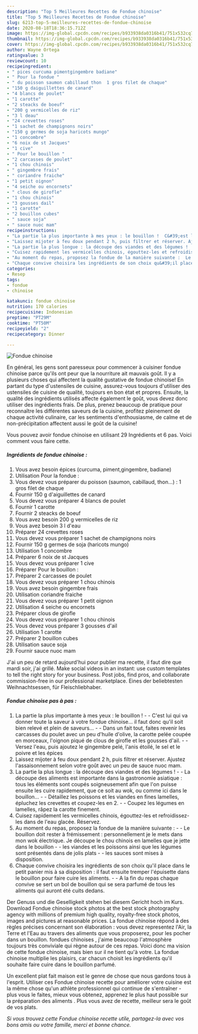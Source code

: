 ```yaml
---
description: "Top 5 Meilleures Recettes de Fondue chinoise"
title: "Top 5 Meilleures Recettes de Fondue chinoise"
slug: 6213-top-5-meilleures-recettes-de-fondue-chinoise
date: 2020-08-18T18:36:15.712Z
image: https://img-global.cpcdn.com/recipes/b933938da0316b41/751x532cq70/fondue-chinoise-photo-principale-de-la-recette.jpg
thumbnail: https://img-global.cpcdn.com/recipes/b933938da0316b41/751x532cq70/fondue-chinoise-photo-principale-de-la-recette.jpg
cover: https://img-global.cpcdn.com/recipes/b933938da0316b41/751x532cq70/fondue-chinoise-photo-principale-de-la-recette.jpg
author: Wayne Ortega
ratingvalue: 3
reviewcount: 10
recipeingredient:
- " pices curcuma pimentgingembre badiane"
- " Pour la fondue "
- " du poisson saumon cabillaud thon  1 gros filet de chaque"
- "150 g daiguillettes de canard"
- "4 blancs de poulet"
- "1 carotte"
- "2 steacks de boeuf"
- "200 g vermicelles de riz"
- "3 l deau"
- "24 crevettes roses"
- "1 sachet de champignons noirs"
- "150 g germes de soja haricots mungo"
- "1 concombre"
- "6 noix de st Jacques"
- "1 cive"
- " Pour le bouillon "
- "2 carcasses de poulet"
- "1 chou chinois"
- " gingembre frais"
- " coriandre fraiche"
- "1 petit oignon"
- "4 seiche ou encornets"
- " clous de girofle"
- "1 chou chinois"
- "3 gousses dail"
- "1 carotte"
- "2 bouillon cubes"
- " sauce soja"
- " sauce nuoc mam"
recipeinstructions:
- "La partie la plus importante à mes yeux : le bouillon !  C&#39;est lui qui va donner toute la saveur à votre fondue chinoise... il faut donc qu&#39;il soit bien relevé et plein de saveurs...  Dans un fait tout, faites revenir les carcasses du poulet avec un peu d&#39;huile d&#39;olive, la carotte pelée coupée en morceaux, l&#39;oignon piqué de clous de girofle et les gousses d&#39;ail.  Versez l&#39;eau, puis ajoutez le gingembre pelé, l&#39;anis étoilé, le sel et le poivre et les épices"
- "Laissez mijoter à feu doux pendant 2 h, puis filtrer et réserver. Ajustez l&#39;assaisonnement selon votre goût avec un peu de sauce nuoc mam."
- "La partie la plus longue : la découpe des viandes et des légumes !  La découpe des aliments est importante dans la gastronomie asiatique : tous les éléments sont coupés soigneusement afin que l&#39;on puisse ensuite les cuire rapidement, que ce soit au wok, ou comme ici dans le bouillon...  Détaillez les poissons et les viandes en fines lamelles, épluchez les crevettes et coupez-les en 2.  Coupez les légumes en lamelles, râpez la carotte finement."
- "Cuisez rapidement les vermicelles chinois, égouttez-les et refroidissez-les dans de l&#39;eau glacée. Réservez."
- "Au moment du repas, proposez la fondue de la manière suivante :  Le bouillon doit rester à frémissement : personnellement je le mets dans mon wok électrique. Je découpe le chou chinois en lamelles que je jette dans le bouillon  les viandes et les poissons ainsi que les légumes sont présentés dans de jolis plats  les sauces sont mises à disposition."
- "Chaque convive choisira les ingrédients de son choix qu&#39;il place dans le petit panier mis à sa disposition : il faut ensuite tremper l&#39;épuisette dans le bouillon pour faire cuire les aliments.  A la fin du repas chaque convive se sert un bol de bouillon qui se sera parfumé de tous les aliments qui auront été cuits dedans."
categories:
- Resep
tags:
- fondue
- chinoise

katakunci: fondue chinoise 
nutrition: 170 calories
recipecuisine: Indonesian
preptime: "PT29M"
cooktime: "PT50M"
recipeyield: "2"
recipecategory: Dinner

---
```



![Fondue chinoise](https://img-global.cpcdn.com/recipes/b933938da0316b41/751x532cq70/fondue-chinoise-photo-principale-de-la-recette.jpg)

En général, les gens sont paresseux pour commencer à cuisiner fondue chinoise parce qu'ils ont peur que la nourriture ait mauvais goût. Il y a plusieurs choses qui affectent la qualité gustative de fondue chinoise! En partant du type d'ustensiles de cuisine, assurez-vous toujours d'utiliser des ustensiles de cuisine de qualité, toujours en bon état et propres. Ensuite, la qualité des ingrédients utilisés affecte également le goût, vous devez donc utiliser des ingrédients frais. De plus, prenez beaucoup de pratique pour reconnaître les différentes saveurs de la cuisine, profitez pleinement de chaque activité culinaire, car les sentiments d'enthousiasme, de calme et de non-précipitation affectent aussi le goût de la cuisine!

<!--inarticleads1-->

Vous pouvez avoir fondue chinoise en utilisant 29 Ingrédients et 6 pas. Voici comment vous faire cette.

##### Ingrédients de fondue chinoise :

1. Vous avez besoin  épices (curcuma, piment,gingembre, badiane)
1. Utilisation  Pour la fondue :
1. Vous devez vous préparer  du poisson (saumon, cabillaud, thon...) : 1 gros filet de chaque
1. Fournir 150 g d&#39;aiguillettes de canard
1. Vous devez vous préparer 4 blancs de poulet
1. Fournir 1 carotte
1. Fournir 2 steacks de boeuf
1. Vous avez besoin 200 g vermicelles de riz
1. Vous avez besoin 3 l d&#39;eau
1. Préparer 24 crevettes roses
1. Vous devez vous préparer 1 sachet de champignons noirs
1. Fournir 150 g germes de soja (haricots mungo)
1. Utilisation 1 concombre
1. Préparer 6 noix de st Jacques
1. Vous devez vous préparer 1 cive
1. Préparer  Pour le bouillon :
1. Préparer 2 carcasses de poulet
1. Vous devez vous préparer 1 chou chinois
1. Vous avez besoin  gingembre frais
1. Utilisation  coriandre fraiche
1. Vous devez vous préparer 1 petit oignon
1. Utilisation 4 seiche ou encornets
1. Préparer  clous de girofle
1. Vous devez vous préparer 1 chou chinois
1. Vous devez vous préparer 3 gousses d&#39;ail
1. Utilisation 1 carotte
1. Préparer 2 bouillon cubes
1. Utilisation  sauce soja
1. Fournir  sauce nuoc mam


J&#39;ai un peu de retard aujourd&#39;hui pour publier ma recette, il faut dire que mardi soir, j&#39;ai grillé. Make social videos in an instant: use custom templates to tell the right story for your business. Post jobs, find pros, and collaborate commission-free in our professional marketplace. Eines der beliebtesten Weihnachtsessen, für Fleischliebhaber. 

<!--inarticleads2-->

##### Fondue chinoise pas à pas :

1. La partie la plus importante à mes yeux : le bouillon ! -  - C&#39;est lui qui va donner toute la saveur à votre fondue chinoise... il faut donc qu&#39;il soit bien relevé et plein de saveurs... -  - Dans un fait tout, faites revenir les carcasses du poulet avec un peu d&#39;huile d&#39;olive, la carotte pelée coupée en morceaux, l&#39;oignon piqué de clous de girofle et les gousses d&#39;ail. -  - Versez l&#39;eau, puis ajoutez le gingembre pelé, l&#39;anis étoilé, le sel et le poivre et les épices
1. Laissez mijoter à feu doux pendant 2 h, puis filtrer et réserver. Ajustez l&#39;assaisonnement selon votre goût avec un peu de sauce nuoc mam.
1. La partie la plus longue : la découpe des viandes et des légumes ! -  - La découpe des aliments est importante dans la gastronomie asiatique : tous les éléments sont coupés soigneusement afin que l&#39;on puisse ensuite les cuire rapidement, que ce soit au wok, ou comme ici dans le bouillon... -  - Détaillez les poissons et les viandes en fines lamelles, épluchez les crevettes et coupez-les en 2. -  - Coupez les légumes en lamelles, râpez la carotte finement.
1. Cuisez rapidement les vermicelles chinois, égouttez-les et refroidissez-les dans de l&#39;eau glacée. Réservez.
1. Au moment du repas, proposez la fondue de la manière suivante : -  - Le bouillon doit rester à frémissement : personnellement je le mets dans mon wok électrique. Je découpe le chou chinois en lamelles que je jette dans le bouillon -  - les viandes et les poissons ainsi que les légumes sont présentés dans de jolis plats -  - les sauces sont mises à disposition.
1. Chaque convive choisira les ingrédients de son choix qu&#39;il place dans le petit panier mis à sa disposition : il faut ensuite tremper l&#39;épuisette dans le bouillon pour faire cuire les aliments. -  - A la fin du repas chaque convive se sert un bol de bouillon qui se sera parfumé de tous les aliments qui auront été cuits dedans.


Der Genuss und die Geselligkeit stehen bei diesem Gericht hoch im Kurs. Download Fondue chinoise stock photos at the best stock photography agency with millions of premium high quality, royalty-free stock photos, images and pictures at reasonable prices. La fondue chinoise répond à des règles précises concernant son élaboration : vous devez representez l&#39;Air, la Terre et l&#39;Eau au travers des aliments que vous proposerez, pour les pocher dans un bouillon. fondues chinoises , j&#39;aime beaucoup l&#39;atmosphère toujours très conviviale qui règne autour de ces repas. Voici donc ma vision de cette fondue chinoise, mais bien sur il ne tient qu&#39;à votre. La fondue chinoise multiplie les plaisirs, car chacun choisit les ingrédients qu&#39;il souhaite faire cuire dans le bouillon parfumé. 

<!--inarticleads1-->

<p>
Un excellent plat fait maison est le genre de chose que nous gardons tous à l'esprit. Utiliser ces Fondue chinoise recette pour améliorer votre cuisine est la même chose qu'un athlète professionnel qui continue de s'entraîner - plus vous le faites, mieux vous obtenez, apprenez le plus haut possible sur la préparation des aliments . Plus vous avez de recette, meilleur sera le goût de vos plats.
</p>

<p>
<i>Si vous trouvez cette Fondue chinoise recette utile, partagez-la avec vos bons amis ou votre famille, merci et bonne chance.</i>
</p>
